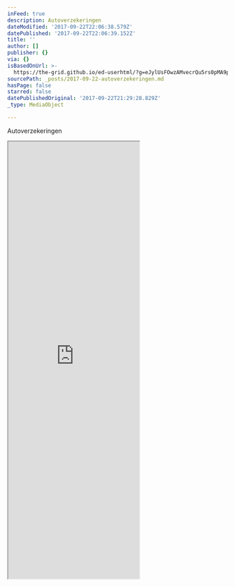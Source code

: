```yaml
---
inFeed: true
description: Autoverzekeringen
dateModified: '2017-09-22T22:06:38.579Z'
datePublished: '2017-09-22T22:06:39.152Z'
title: ''
author: []
publisher: {}
via: {}
isBasedOnUrl: >-
  https://the-grid.github.io/ed-userhtml/?g=eJylUsFOwzAMvecrQu5rs0pMA9pKsHHgBBIIiaObuG22tKmSrNtA_DspLTDBkVyS956fbTlOz9b3q6eXh1ta-0bnJJ2uwshjTgJEkAE6f9SYE6l6-kZoOA0cZnslfX1Jk3POu8MVeSdpPMWl8egjqVbtllrUGfuUXI3oGfXHDjPm8eBj4RyjtcUyY3EssUdtOrQugrJUWoHHzprKQtNAhLv4eudNj_YVt2hVW4VnhVptAhpLR0O6PHXCqs6fltlADyPLqLPiv8UqbNGCjjZDtXhMnFOSDgMSGpzLmATljsK0ELI8_1hXpvWggptRCR5mDUoFd-uMJcsFX_CJdbti4H51MInCaGODobgATCYOhFemXY1KWS4TPj-NfqzB7DPG-QKWxV_LJN8kyZp_tdArDNQEbOjSovDfhFMSC7DfWKtGBXXOh3mEKYS_D1swblHYhmGpPgCmOtOx
sourcePath: _posts/2017-09-22-autoverzekeringen.md
hasPage: false
starred: false
datePublishedOriginal: '2017-09-22T21:29:28.829Z'
_type: MediaObject

---
```

Autoverzekeringen

<iframe src="https://the-grid.github.io/ed-userhtml/?g=eJyNkk1z0zAQhu_-FUb3WHZCOy3EPlDoFWbgwnEjbdNN9GEk2YmH4b8jxYrT4YQv8vusdvf1erfvPn99-vHz25fyNWjVFdt87KycuiJKBBmlD5PCrpA0lr-LMj4azqsTyfD6oVzf1XV__lj8KbY839vyOS8mCkd9KMPUY8sCngM_wAgzZaV3omWcCyuxOvwa0E2VsJrPr6umappqU2ky1cGzLla_pHX_WVXiiMr26HwFLy-kCAL2zu4daA0VDvw7aWvUNKLbo6LDER33M_q3X_puocD7lkkgPwlrcjIrJQRYaZQEJFu2friv7-tM_bBLLKvcu2Wg1A2NJNG9ZYo0hZY19XKHBCZ9BXEeQ8Bo5W7po6O6CjIBncHwNuX9_haPoZN1x8WWHBwEsmYBDg2eQN0yRsJTy4x1GuDq0rqL7Yu5jIRVNqLN-rF5eswMRCqdI8_PD5vF0m4IwZr071r2CY9p_CbNPI467Q2fFzAuUtrHv4Ld4UM" height="1000" style=""></iframe>